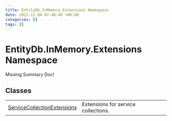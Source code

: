 ```yaml
---
title: EntityDb.InMemory.Extensions Namespace
date: 2022-12-04 07:48:40 +00:00
categories: []
tags: []
---
```


# EntityDb.InMemory.Extensions Namespace
Missing Summary Doc!
## Classes
<table><tr><td><a href='/dotnet/entitydb.inmemory.extensions.servicecollectionextensions'>ServiceCollectionExtensions</a></td><td>
Extensions for service collections.
</td></tr></table>
